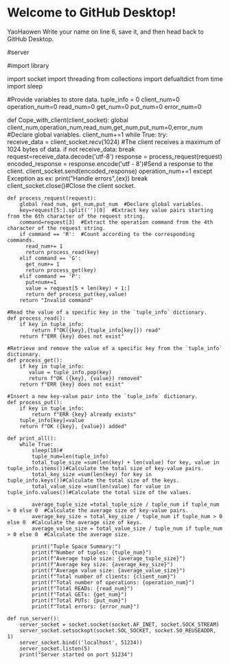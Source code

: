 # Welcome to GitHub Desktop!

YaoHaowen
Write your name on line 6, save it, and then head back to GitHub Desktop.

#server

#import library

import socket
import threading
from collections import defualtdict
from time import sleep

#Provide variables to store data.
tuple_info = 0
client_num=0
operation_num=0
read_num=0
get_num=0
put_num=0
error_num=0

def Cope_with_client(client_socket):
    global client_num,operation_num,read_num,get_num,put_num=0,error_num  #Declare global variables.
    client_num+=1
    while True:
      try:  
        receive_data = client_socket.recv(1024)  #The client receives a maximum of 1024 bytes of data.
        if not receive_data:
            break
        request=receive_data.decode('utf-8')
        response = process_request(request)
        encoded_response = response.encode('utf - 8')#Send a response to the client.
        client_socket.send(encoded_response)
        operation_num+=1
      except Exception as ex:
        print("Handle errors",{ex})
        break
    client_socket.close()#Close the client socket.

    def process_request(request):
        global read_num, get_num,put_num  #Declare global variables.
        key=request[5:].split('')[0]  #Extract key value pairs starting from the 6th character of the request string.
        command=request[3]  #Extract the operation command from the 4th character of the request string.
        if command == 'R':  #Count according to the corresponding commands.
          read_num+= 1
          return process_read(key)
        elif command == 'G':
          get_num+= 1
          return process_get(key)
        elif command == 'P':
          put+num+=1
          value = request[5 + len(key) + 1:]
          return def process_put(key,value)
        return "Invalid command"

    #Read the value of a specific key in the `tuple_info` dictionary. 
    def process_read():
        if key in tuple_info:
            return f"OK({key},{tuple_info[key]}) read"
        return f"ERR {key} does not exist"

    #Retrieve and remove the value of a specific key from the `tuple_info` dictionary.
    def process_get():
        if key in tuple_info:
           value = tuple_info.pop(key)
           return f"OK ({key}, {value}) removed"
        return f"ERR {key} does not exist"

    #Insert a new key-value pair into the `tuple_info` dictionary.
    def process_put():
        if key in tuple_info:
            return f"ERR {key} already exists"
        tuple_info[key]=value
        return f"OK ({key}, {value}) added"

    def print_all():
        while True:
            sleep(10)#
            tuple_num=len(tuple_info)
            total_tuple_size =sum(len(key) + len(value) for key, value in tuple_info.items())#Calculate the total size of key-value pairs.
            total_key_size =sum(len(key) for key in tuple_info.keys())#Calculate the total size of the keys.
            total_value_size =sum(len(value) for value in tuple_info.values())#Calculate the total size of the values.

            average_tuple_size =total_tuple_size / tuple_num if tuple_num > 0 else 0  #Calculate the average size of key-value pairs.
            average_key_size = total_key_size / tuple_num if tuple_num > 0 else 0  #Calculate the average size of keys.
            average_value_size = total_value_size / tuple_num if tuple_num > 0 else 0  #Calculate the average size.

            print("Tuple Space Summary:")
            print(f"Number of tuples: {tuple_num}")
            print(f"Average tuple size: {average_tuple_size}")
            print(f"Average key size: {average_key_size}")
            print(f"Average value size: {average_value_size}")
            print(f"Total number of clients: {client_num}")
            print(f"Total number of operations: {operation_num}")
            print(f"Total READs: {read_num}")
            print(f"Total GETs: {get_num}")
            print(f"Total PUTs: {put_num}")
            print(f"Total errors: {error_num}")

    def run_server():
        server_socket = socket.socket(socket.AF_INET, socket.SOCK_STREAM)
        server_socket.setsockopt(socket.SOL_SOCKET, socket.SO_REUSEADDR, 1)
        server_socket.bind(('localhost', 51234))
        server_socket.listen(5)
        print("Server started on port 51234")



